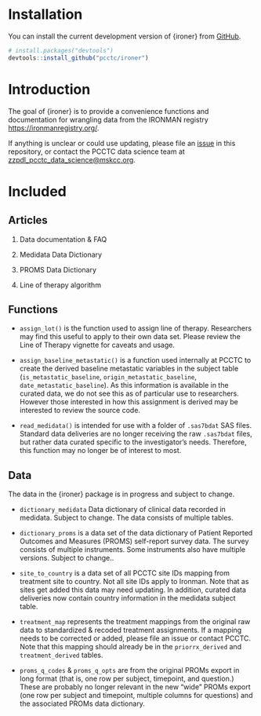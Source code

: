 
<!-- README.md is generated from README.Rmd. Please edit that file -->

# Installation

You can install the current development version of {ironer} from
[GitHub](https://github.com/pcctc/ironer).

``` r
# install.packages("devtools")
devtools::install_github("pcctc/ironer")
```

# Introduction

The goal of {ironer} is to provide a convenience functions and
documentation for wrangling data from the IRONMAN registry
<https://ironmanregistry.org/>.

If anything is unclear or could use updating, please file an
[issue](https://github.com/tgerke/ironer/issues) in this repository, or
contact the PCCTC data science team at
<zzpdl_pcctc_data_science@mskcc.org>.

# Included

## Articles

1.  Data documentation & FAQ

2.  Medidata Data Dictionary

3.  PROMS Data Dictionary

4.  Line of therapy algorithm

## Functions

-   `assign_lot()` is the function used to assign line of therapy.
    Researchers may find this useful to apply to their own data set.
    Please review the Line of Therapy vignette for caveats and usage.

-   `assign_baseline_metastatic()` is a function used internally at
    PCCTC to create the derived baseline metastatic variables in the
    subject table (`is_metastatic_baseline`,
    `origin_metastatic_baseline`, `date_metastatic_baseline`). As this
    information is available in the curated data, we do not see this as
    of particular use to researchers. However those interested in how
    this assignment is derived may be interested to review the source
    code.

-   `read_medidata()` is intended for use with a folder of `.sas7bdat`
    SAS files. Standard data deliveries are no longer receiving the raw
    `.sas7bdat` files, but rather data curated specific to the
    investigator’s needs. Therefore, this function may no longer be of
    interest to most.

## Data

The data in the {ironer} package is in progress and subject to change.

-   `dictionary_medidata` Data dictionary of clinical data recorded in
    medidata. Subject to change. The data consists of multiple tables.

-   `dictionary_proms` is a data set of the data dictionary of Patient
    Reported Outcomes and Measures (PROMS) self-report survey data. The
    survey consists of multiple instruments. Some instruments also have
    multiple versions. Subject to change..

-   `site_to_country` is a data set of all PCCTC site IDs mapping from
    treatment site to country. Not all site IDs apply to Ironman. Note
    that as sites get added this data may need updating. In addition,
    curated data deliveries now contain country information in the
    medidata subject table.

-   `treatment_map` represents the treatment mappings from the original
    raw data to standardized & recoded treatment assignments. If a
    mapping needs to be corrected or added, please file an issue or
    contact PCCTC. Note that this mapping should already be in the
    `priorrx_derived` and `treatment_derived` tables.

-   `proms_q_codes` & `proms_q_opts` are from the original PROMs export
    in long format (that is, one row per subject, timepoint, and
    question.) These are probably no longer relevant in the new “wide”
    PROMs export (one row per subject and timepoint, multiple columns
    for questions) and the associated PROMs data dictionary.
